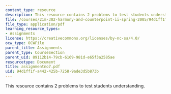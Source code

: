 ```yaml
---
content_type: resource
description: This resource contains 2 problems to test students understanding.
file: /courses/21m-302-harmony-and-counterpoint-ii-spring-2005/94d1ff1fa442425b72589ade3d5b873b_assignmentno7.pdf
file_type: application/pdf
learning_resource_types:
- Assignments
license: https://creativecommons.org/licenses/by-nc-sa/4.0/
ocw_type: OCWFile
parent_title: Assignments
parent_type: CourseSection
parent_uid: 89112b14-79cb-6169-981d-e65f3a2585ae
resourcetype: Document
title: assignmentno7.pdf
uid: 94d1ff1f-a442-425b-7258-9ade3d5b873b
---
```

This resource contains 2 problems to test students understanding.